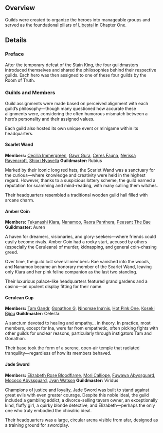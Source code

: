 <!-- title: Guilds -->
<!-- quote: Responsible for ensuring the kingdom's peace and prosperity -->
<!-- chapters: 0 -->
<!-- images: (Guilds Overview) --->
<!-- model: false -->

## Overview

Guilds were created to organize the heroes into manageable groups and served as the foundational pillars of [Libestal](#entry:libestal-ficta-entry) in Chapter One.

## Details

### Preface

After the temporary defeat of the Stain King, the four guildmasters introduced themselves and shared the philosophies behind their respective guilds. Each hero was then assigned to one of these four guilds by the Room of Truth.

### Guilds and Members

Guild assignments were made based on perceived alignment with each guild’s philosophy—though many questioned how accurate these alignments were, considering the often humorous mismatch between a hero’s personality and their assigned values.

Each guild also hosted its own unique event or minigame within its headquarters.

#### Scarlet Wand

**Members:** [Cecilia Immergreen](#entry:cecilia-entry), [Gawr Gura](#entry:gura-entry), [Ceres Fauna](#entry:fauna-entry), [Nerissa Ravencroft](#entry:nerissa-entry), [Shiori Nyavella](#entry:shiori-entry)
**Guildmaster:** Rubius

Marked by their iconic long red hats, the Scarlet Wand was a sanctuary for the curious—where knowledge and creativity were held in the highest regard. However, thanks to a suspicious lottery scheme, the guild earned a reputation for scamming and mind-reading, with many calling them witches.

Their headquarters resembled a traditional wooden guild hall filled with arcane charm.

#### Amber Coin

**Members:** [Takanashi Kiara](#entry:kiara-entry), [Nanamoo](#entry:mumei-entry), [Raora Panthera](#entry:raora-entry), [Peasant The Bae](#entry:bae-entry)
**Guildmaster:** Auren

A haven for dreamers, visionaries, and glory-seekers—where friends could easily become rivals. Amber Coin had a rocky start, accused by others (especially the Ceruleans) of murder, kidnapping, and general coin-chasing greed.

Over time, the guild lost several members: Bae vanished into the woods, and Nanamoo became an honorary member of the Scarlet Wand, leaving only Kiara and her pink feline companion as the last two standing.

Their luxurious palace-like headquarters featured grand gardens and a casino—an opulent display fitting for their name.

#### Cerulean Cup

**Members:** [Tam Gandr](#entry:kronii-entry), [Gonathon G](#entry:gigi-entry), [Ninomae Ina’nis](#entry:ina-entry), [Hot Pink One](#entry:irys-entry), [Koseki Bijou](#entry:bijou-entry)
**Guildmaster:** Celesta

A sanctum devoted to healing and empathy... in theory. In practice, most members, except for Ina, were far from empathetic, often picking fights with other guilds for unclear reasons, particularly through instigators Tam and Gonathon.

Their base took the form of a serene, open-air temple that radiated tranquility—regardless of how its members behaved.

#### Jade Sword

**Members:** [Elizabeth Rose Bloodflame](#entry:liz-entry), [Mori Calliope](#entry:calli-entry), [Fuwawa Abyssguard](#entry:fuwawa-entry), [Mococo Abyssguard](#entry:mococo-entry), [Jyan Watson](#entry:ame-entry)
**Guildmaster:** Viridus

Champions of justice and loyalty, Jade Sword was built to stand against great evils with even greater courage. Despite this noble ideal, the guild included a gambling addict, a divorce-selling tavern owner, an exceptionally kind, fluffy girl, a quirky blonde detective, and Elizabeth—perhaps the only one who truly embodied the chivalric ideal.

Their headquarters was a large, circular arena visible from afar, designed as a training ground for swordplay.
